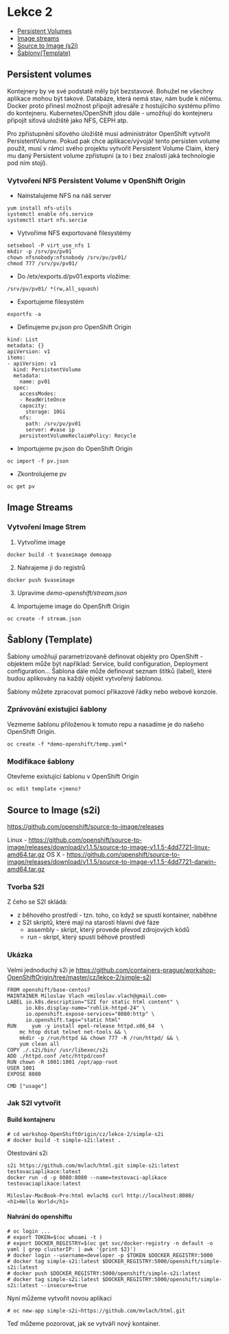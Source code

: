 # Lekce 2


* [Persistent Volumes](##Persistent-volumes)
* [Image streams](##Image-streams)
* [Source to Image (s2i)](##Source-to-Image-(s2i))
* [Šablony(Template)](##Šablony-(Template))

## Persistent volumes
Kontejnery by ve své podstatě měly být bezstavové. Bohužel ne všechny aplikace mohou být takové. Databáze, která nemá stav, nám bude k ničemu. Docker proto přinesl možnost připojit adresáře z hostujícího systému přímo do kontejneru. Kubernetes/OpenShift jdou dále - umožňují do kontejneru připojít síťová uložiště jako NFS, CEPH atp.

Pro zpřístupnění síťového úložiště musí administrátor OpenShift vytvořit PersistentVolume. Pokud pak chce aplikace/vývojář tento persisten volume použít, musí v rámci svého projektu vytvořit Persistent Volume Claim, který mu daný Persistent volume zpřístupní (a to i bez znalosti jaká technologie pod ním stojí).

### Vytvoření NFS Persistent Volume v OpenShift Origin

* Nainstalujeme NFS na náš server
```
yum install nfs-utils
systemctl enable nfs.service
systemctl start nfs.sercie
```

* Vytvoříme NFS exportované filesystémy
```
setsebool -P virt_use_nfs 1
mkdir -p /srv/pv/pv01
chown nfsnobody:nfsnobody /srv/pv/pv01/
chmod 777 /srv/pv/pv01/
```

* Do /etx/exports.d/pv01.exports vložíme:
```
/srv/pv/pv01/ *(rw,all_squash)
```

* Exportujeme filesystém
```
exportfs -a
```

* Definujeme pv.json pro OpenShift Origin
```
kind: List
metadata: {}
apiVersion: v1
items:
- apiVersion: v1
  kind: PersistentVolume
  metadata:
    name: pv01
  spec:
    accessModes:
    - ReadWriteOnce
    capacity:
      storage: 10Gi
    nfs:
      path: /srv/pv/pv01
      server: #vase ip
    persistentVolumeReclaimPolicy: Recycle
```

* Importujeme pv.json do OpenShift Origin
```
oc import -f pv.json
```

* Zkontrolujeme pv
```
oc get pv
```


## Image Streams

### Vytvoření Image Strem

1. Vytvoříme image
```
docker build -t $vaseimage demoapp
```

2. Nahrajeme ji do registrů
```
docker push $vaseimage
```

3. Upravime *demo-openshift/stream.json* 


4. Importujeme image do OpenShift Origin
```
oc create -f stream.json
```



## Šablony (Template)
Šablony umožňují parametrizovaně definovat objekty pro OpenShift - objektem může být například: Service, build configuration, Deployment configuration... Šablona dále může definovat seznam štítků (label), které budou aplikovány na každý objekt vytvořený šablonou.

Šablony můžete zpracovat pomocí přikazové řádky nebo webové konzole.


### Zprávování existující šablony
Vezmeme šablonu přiloženou k tomuto repu a nasadíme je do našeho OpenShift Origin.
```
oc create -f *demo-openshift/temp.yaml*
```

### Modifikace šablony
Otevřeme existující šablonu v OpenShift Origin
```
oc edit template <jmeno?
```
## Source to Image (s2i)

https://github.com/openshift/source-to-image/releases

Linux - https://github.com/openshift/source-to-image/releases/download/v1.1.5/source-to-image-v1.1.5-4dd7721-linux-amd64.tar.gz
OS X - https://github.com/openshift/source-to-image/releases/download/v1.1.5/source-to-image-v1.1.5-4dd7721-darwin-amd64.tar.gz

### Tvorba S2I

Z čeho se S2I skládá:
 - z běhového prostředí - tzn. toho, co když se spustí kontainer, naběhne
 - z S2I skriptů, které mají na starosti hlavní dvé fáze
   - assembly - skript, který provede převod zdrojových kódů 
   - run - skript, který spustí běhové prostředí

### Ukázka
Velmi jednoduchý s2i je https://github.com/containers-prague/workshop-OpenShiftOrigin/tree/master/cz/lekce-2/simple-s2i

```
FROM openshift/base-centos7
MAINTAINER Miloslav Vlach <miloslav.vlach@gmail.com>
LABEL io.k8s.description="S2I for static html content" \
      io.k8s.display-name="rohlik-httpd-24" \
      io.openshift.expose-services="8080:http" \
      io.openshift.tags="static html"
RUN 	yum -y install epel-release httpd.x86_64  \
	mc htop dstat telnet net-tools && \
	mkdir -p /run/httpd && chown 777 -R /run/httpd/ && \
	yum clean all
COPY ./.s2i/bin/ /usr/libexec/s2i
ADD ./httpd.conf /etc/httpd/conf
RUN chown -R 1001:1001 /opt/app-root
USER 1001
EXPOSE 8080

CMD ["usage"]
```

### Jak S2I vytvořit
#### Build kontajneru
```
# cd workshop-OpenShiftOrigin/cz/lekce-2/simple-s2i
# docker build -t simple-s2i:latest .
```

Otestování s2i
```
s2i https://github.com/mvlach/html.git simple-s2i:latest testovaciaplikace:latest
docker run -d -p 8080:8080 --name=testovaci-aplikace testovaciaplikace:latest

Miloslav-MacBook-Pro:html mvlach$ curl http://localhost:8080/
<h1>Hello World</h1>
```

#### Nahrání do openshiftu
```
# oc login ...
# export TOKEN=$(oc whoami -t )
# export DOCKER_REGISTRY=$(oc get svc/docker-registry -n default -o yaml | grep clusterIP: | awk '{print $2}')
# docker login --username=developer -p $TOKEN $DOCKER_REGISTRY:5000
# docker tag simple-s2i:latest $DOCKER_REGISTRY:5000/openshift/simple-s2i:latest
# docker push $DOCKER_REGISTRY:5000/openshift/simple-s2i:latest
# docker tag simple-s2i:latest $DOCKER_REGISTRY:5000/openshift/simple-s2i:latest --insecure=true
```

Nyní můžeme vytvořit novou aplikaci
```
# oc new-app simple-s2i~https://github.com/mvlach/html.git
```

Teď můžeme pozorovat, jak se vytváří nový kontainer.
